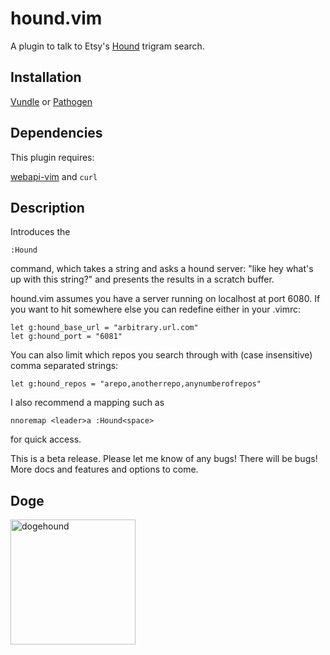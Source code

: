 hound.vim
=========

A plugin to talk to Etsy's [Hound](https://github.com/etsy/Hound) trigram search.

Installation
-------------
[Vundle](https://github.com/gmarik/Vundle.vim) or [Pathogen](https://github.com/tpope/vim-pathogen)

Dependencies
-------------
This plugin requires:

[webapi-vim](https://github.com/mattn/webapi-vim) and `curl`

Description
-------------

Introduces the

```
:Hound
```

command, which takes a string and asks a hound server: "like hey what's up with this string?" and presents the results in a scratch buffer.

hound.vim assumes you have a server running on localhost at port 6080. If you want to hit somewhere else you can redefine either in your .vimrc:

```vimscript
let g:hound_base_url = "arbitrary.url.com"
let g:hound_port = "6081"
```
You can also limit which repos you search through with (case insensitive) comma separated strings:

```vimscript
let g:hound_repos = "arepo,anotherrepo,anynumberofrepos"
```

I also recommend a mapping such as

```vimscript
nnoremap <leader>a :Hound<space>
```
for quick access.

This is a beta release. Please let me know of any bugs! There will be bugs! More docs and features and options to come.

Doge
------
<img src="https://i.imgflip.com/hoo6z.jpg" alt="dogehound" style="width: 200px;"/>
